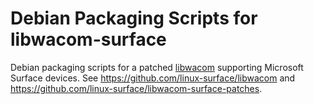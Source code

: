 # Debian Packaging Scripts for libwacom-surface

Debian packaging scripts for a patched [libwacom](https://github.com/linuxwacom/libwacom) supporting Microsoft Surface devices.
See https://github.com/linux-surface/libwacom and https://github.com/linux-surface/libwacom-surface-patches.
